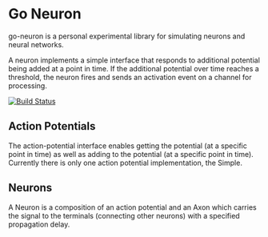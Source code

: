 Go Neuron
=========

go-neuron is a personal experimental library for simulating neurons and
neural networks.

A neuron implements a simple interface that responds to additional
potential being added at a point in time. If the additional potential
over time reaches a threshold, the neuron fires and sends an
activation event on a channel for processing.

[![Build Status](https://travis-ci.org/absoludity/go-neuron.png)](https://travis-ci.org/absoludity/go-neuron)


Action Potentials
-----------------

The action-potential interface enables getting the potential (at a specific
point in time) as well as adding to the potential (at a specific point in time).
Currently there is only one action potential implementation, the Simple.


Neurons
-------

A Neuron is a composition of an action potential and an Axon which carries the
signal to the terminals (connecting other neurons) with a specified propagation delay.
